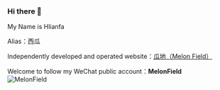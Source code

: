 ### Hi there 👋

My Name is Hlianfa

Alias：西瓜

Independently developed and operated website：[瓜地（Melon Field）](https://melonfield.cn/)

Welcome to follow my WeChat public account：**MelonField**  
![MelonField](https://i.loli.net/2021/01/25/p7h4WIzZTaHxyFq.jpg)
